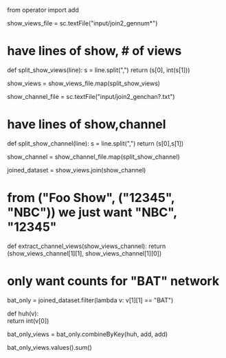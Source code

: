 from operator import add

show_views_file = sc.textFile("input/join2_gennum*")

# have lines of show, # of views
def split_show_views(line):
    s = line.split(",")
    return (s[0], int(s[1]))

show_views = show_views_file.map(split_show_views)

show_channel_file = sc.textFile("input/join2_genchan?.txt")

# have lines of show,channel
def split_show_channel(line):
    s = line.split(",")
    return (s[0],s[1])

show_channel = show_channel_file.map(split_show_channel)

joined_dataset = show_views.join(show_channel)

# from ("Foo Show", ("12345", "NBC")) we just want "NBC", "12345"
def extract_channel_views(show_views_channel):
    return (show_views_channel[1][1], show_views_channel[1][0])

# only want counts for "BAT" network
bat_only = joined_dataset.filter(lambda v: v[1][1] == "BAT")

def huh(v):                                   
    return int(v[0])

bat_only_views = bat_only.combineByKey(huh, add, add)

bat_only_views.values().sum()